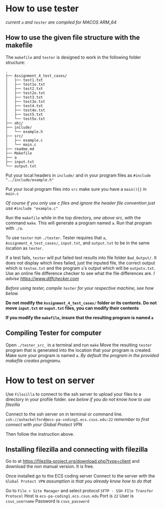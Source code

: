 # How to use tester

_current `a` and `tester` are compiled for MACOS ARM_64_

## How to use the given file structure with the makefile

The `makefile` and `tester` is designed to work in the following folder structure:

```
.
├── Assignment_4_test_cases/
│   ├── test1.txt
│   ├── test1o.txt
│   ├── test2.txt
│   ├── test2o.txt
│   ├── test3.txt
│   ├── test3o.txt
│   ├── test4.txt
│   ├── test4o.txt
│   ├── test5.txt
│   └── test5o.txt
├── obj/
├── include/
│   └── example.h
├── src/
│   ├── example.c
│   └── main.c
├── readme.md
├── Makefile
├── a
├── input.txt
└── output.txt
```

Put your local headers in `include/` and in your program files as
`#include "../include/example.h"`

Put your local program files into `src`
make sure you have a `main(){}` in `main.c`

_Of course if you only use c files and ignore the header file convention just use_
`#include "example.c"`

Run the `makefile` while in the top directory, _one above src_, with the command `make`. This will generate a program named `a`. Run that program with `./a`.

To use `tester` run `./tester`.
Tester requires that `a`, `Assignment_4_test_cases/`, `input.txt`, and `output.txt` to be in the same location as `tester`.

If a test fails, `tester` will put failed test results into file folder `Bad_Output/`. It does not display which lines failed, just the inputed file, the correct output which is `testxo.txt` and the program `a`'s output which will be `outputx.txt`. Use an online file difference checker to see what the file differences are. _I advise https://www.diffchecker.com_

_Before using tester, compile `tester` for your respective machine, see how below._

**Do not modify the `Assignment_4_test_cases/` folder or its contents. Do not move `input.txt` or `ouput.txt` files, you can modify their contents**

**If you modify the `makefile`, insure that the resulting program is named `a`**

## Compiling Tester for computer

Open `./tester_src_` in a terminal and run `make`
Move the resulting `tester` program that is generated into the location that your program is created. Make sure your program is named `a`. _By default the program in the provided makefile creates program`a`._

# How to test on server

Use `Filezilla` to connect to the ssh server to upload your files to a directory in your profile folder.
_see below if you do not know how to use filezilla_

Connect to the ssh server on in terminal or command line.
`ssh://ashackelford@ecs-pa-coding1.ecs.csus.edu:22`
_remember to first connect with your Global Protect VPN_

Then follow the instruction above.

## Installing filezilla and connecting with filezilla

Go to at https://filezilla-project.org/download.php?type=client and download the non manual version. It is free.

Once installed go to the ECS coding server
Connect to the server with the `Global Protect VPN` _assumption is that you already know how to do that_

Go to `File > Site Manager` and select protocol `SFTP - SSH FIle Transfer Protocol`
Host is `ecs-pa-coding1.ecs.csus.edu`
Port is `22`
User is `csus_username`
Password is `csus_password`
